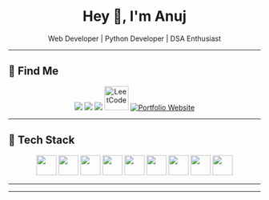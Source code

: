 <h1 align="center">Hey 👋, I'm Anuj</h1>
<p align="center">Web Developer | Python Developer | DSA Enthusiast</p>

---

## 🔗 Find Me

<p align="center">
  <a href="https://linkedin.com/in/anujky576"><img src="https://img.icons8.com/color/48/linkedin.png"/></a>
  <a href="mailto:anujky576@gmail.com"><img src="https://img.icons8.com/color/48/gmail.png"/></a>
  <a href="https://instagram.com/anuj_ky576"><img src="https://img.icons8.com/fluency/48/instagram-new.png"/></a>
  <a href="https://leetcode.com/anujky576/"><img src="https://img.icons8.com/?size=48&id=wDGo581Ea5Nf&format=png&color=000000" width="48" height="48" alt="LeetCode"/></a>
  <a href="https://anujportfolio-drab.vercel.app/">
  <img src="https://img.icons8.com/color/48/web.png" alt="Portfolio Website"/>
</a>

</p>

---

## 🧰 Tech Stack

<p align="center">
  <img src="https://cdn.jsdelivr.net/gh/devicons/devicon/icons/html5/html5-original.svg" width="40"/>
  <img src="https://cdn.jsdelivr.net/gh/devicons/devicon/icons/css3/css3-original.svg" width="40"/>
  <img src="https://cdn.jsdelivr.net/gh/devicons/devicon/icons/javascript/javascript-original.svg" width="40"/>
  <img src="https://cdn.jsdelivr.net/gh/devicons/devicon/icons/react/react-original.svg" width="40"/>
  <img src="https://cdn.jsdelivr.net/gh/devicons/devicon/icons/nodejs/nodejs-original.svg" width="40"/>
  <img src="https://cdn.jsdelivr.net/gh/devicons/devicon/icons/python/python-original.svg" width="40"/>
  <img src="https://cdn.jsdelivr.net/gh/devicons/devicon/icons/cplusplus/cplusplus-original.svg" width="40"/>
  <img src="https://cdn.jsdelivr.net/gh/devicons/devicon/icons/mysql/mysql-original.svg" width="40"/>
  <img src="https://cdn.jsdelivr.net/gh/devicons/devicon/icons/git/git-original.svg" width="40"/>
</p>

---

<!-- ## 🏆 GitHub Stats

<p align="center">
  <img src="https://github-readme-stats.vercel.app/api?username=YOUR_USERNAME&show_icons=true&theme=radical" width="45%"/>
  <img src="https://github-readme-stats.vercel.app/api/top-langs/?username=YOUR_USERNAME&layout=compact&theme=radical" width="45%"/>
</p> -->

---

<!-- ## 💖 Support Me -->

<!-- <a href="https://ko-fi.com/YOUR_KOFI_ID"><img src="https://img.shields.io/badge/Support_me_on_Ko--fi-F16061?style=for-the-badge&logo=kofi&logoColor=white" /></a> -->

